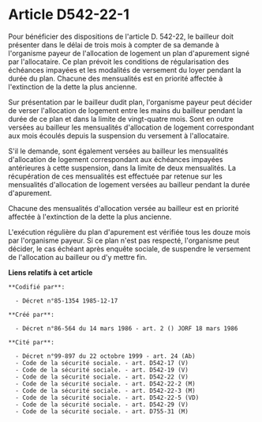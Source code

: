# Article D542-22-1

Pour bénéficier des dispositions de l'article D. 542-22, le bailleur doit présenter dans le délai de trois mois à compter de
sa demande à l'organisme payeur de l'allocation de logement un plan d'apurement signé par l'allocataire. Ce plan prévoit
les conditions de régularisation des échéances impayées et les modalités de versement du loyer pendant la durée du plan.
Chacune des mensualités est en priorité affectée à l'extinction de la dette la plus ancienne. 

Sur présentation par le bailleur dudit plan, l'organisme payeur peut décider de verser l'allocation de logement entre les
mains du bailleur pendant la durée de ce plan et dans la limite de vingt-quatre mois. Sont en outre versées au bailleur les
mensualités d'allocation de logement correspondant aux mois écoulés depuis la suspension du versement à l'allocataire. 

S'il le demande, sont également versées au bailleur les mensualités d'allocation de logement correspondant aux échéances
impayées antérieures à cette suspension, dans la limite de deux mensualités. La récupération de ces mensualités est effectuée
par retenue sur les mensualités d'allocation de logement versées au bailleur pendant la durée d'apurement. 

Chacune des mensualités d'allocation versée au bailleur est en priorité affectée à l'extinction de la dette la plus
ancienne. 

L'exécution régulière du plan d'apurement est vérifiée tous les douze mois par l'organisme payeur. Si ce plan n'est pas
respecté, l'organisme peut décider, le cas échéant après enquête sociale, de suspendre le versement de l'allocation au
bailleur ou d'y mettre fin.

**Liens relatifs à cet article**

	**Codifié par**:

	  - Décret n°85-1354 1985-12-17

	**Créé par**:

	  - Décret n°86-564 du 14 mars 1986 - art. 2 () JORF 18 mars 1986

	**Cité par**:

	  - Décret n°99-897 du 22 octobre 1999 - art. 24 (Ab)
	  - Code de la sécurité sociale. - art. D542-17 (V)
	  - Code de la sécurité sociale. - art. D542-19 (V)
	  - Code de la sécurité sociale. - art. D542-22 (V)
	  - Code de la sécurité sociale. - art. D542-22-2 (M)
	  - Code de la sécurité sociale. - art. D542-22-3 (M)
	  - Code de la sécurité sociale. - art. D542-22-5 (VD)
	  - Code de la sécurité sociale. - art. D542-29 (V)
	  - Code de la sécurité sociale. - art. D755-31 (M)
